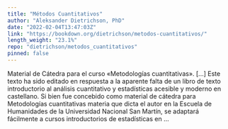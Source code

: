 ```yaml
---
title: "Métodos Cuantitativos"
author: "Aleksander Dietrichson, PhD"
date: "2022-02-04T13:47:03Z"
link: "https://bookdown.org/dietrichson/metodos-cuantitativos/"
length_weight: "23.1%"
repo: "dietrichson/metodos_cuantitativos"
pinned: false
---
```


Material de Cátedra para el curso «Metodologías cuantitativas». [...] Este texto ha sido editado en respuesta a la aparente falta de un libro de texto introductorio al análisis cuantitativo y estadísticas acesible y moderno en castellano. Si bien fue concebido como material de cátedra para Metodologías cuantitativas materia que dicta el autor en la Escuela de Humanidades de la Universidad Nacional San Martín, se adaptará fácilmente a cursos introductorios de estadísticas en ...
